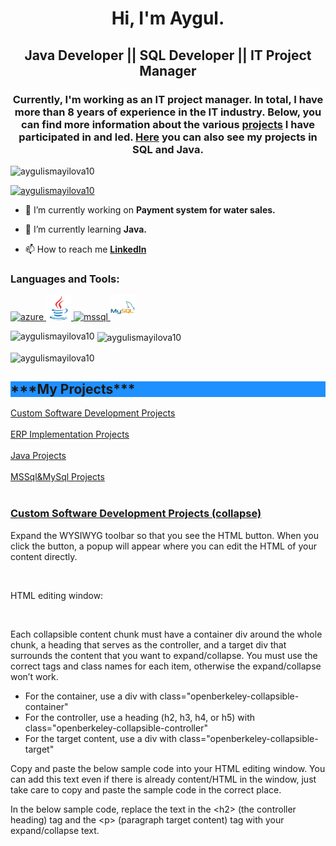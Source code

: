 <h1 align="center">Hi, I'm Aygul.</h1>
<h2 align="center">Java Developer || SQL Developer || IT Project Manager</h2>
<h3 align="center"> Currently, I'm working as an IT project manager. In total, I have more than 8 years of experience in the IT industry. Below, you can find more information about the various <a href="https://github.com/AygulIsmayilova10#my-projects" alt="azure" width="40" height="40"/> projects</a>   I have participated in and led.
<a href="https://github.com/AygulIsmayilova10#my-projects" alt="azure" width="40" height="40"/> Here</a> you can also see my projects in SQL and Java.
</h3>


<p align="left"> <img src="https://komarev.com/ghpvc/?username=aygulismayilova10&label=Profile%20views&color=0e75b6&style=flat" alt="aygulismayilova10" /> </p>

<p align="left"> <a href="https://github.com/ryo-ma/github-profile-trophy"><img src="https://github-profile-trophy.vercel.app/?username=aygulismayilova10" alt="aygulismayilova10" /></a> </p>

- 🔭 I’m currently working on **Payment system for water sales.**

- 🌱 I’m currently learning **Java.**

- 📫 How to reach me **[LinkedIn](https://www.linkedin.com/in/aygul-ismayilova-018547177/)**


<p align="left">
</p>

<h3 align="left">Languages and Tools:</h3>
<p align="left"> <a href="https://azure.microsoft.com/en-in/" target="_blank" rel="noreferrer"> <img src="https://www.vectorlogo.zone/logos/microsoft_azure/microsoft_azure-icon.svg" alt="azure" width="40" height="40"/> </a> <a href="https://www.java.com" target="_blank" rel="noreferrer"> <img src="https://raw.githubusercontent.com/devicons/devicon/master/icons/java/java-original.svg" alt="java" width="40" height="40"/> </a> <a href="https://www.microsoft.com/en-us/sql-server" target="_blank" rel="noreferrer"> <img src="https://www.svgrepo.com/show/303229/microsoft-sql-server-logo.svg" alt="mssql" width="40" height="40"/> </a> <a href="https://www.mysql.com/" target="_blank" rel="noreferrer"> <img src="https://raw.githubusercontent.com/devicons/devicon/master/icons/mysql/mysql-original-wordmark.svg" alt="mysql" width="40" height="40"/> </a> </p>

<p><img align="left" src="https://github-readme-stats.vercel.app/api/top-langs?username=aygulismayilova10&show_icons=true&locale=en&layout=compact" alt="aygulismayilova10" /></p>

<p>&nbsp;<img align="center" src="https://github-readme-stats.vercel.app/api?username=aygulismayilova10&show_icons=true&locale=en" alt="aygulismayilova10" /></p>

<p><img align="center" src="https://github-readme-streak-stats.herokuapp.com/?user=aygulismayilova10&" alt="aygulismayilova10" /></p>
<h2 style="background-color:DodgerBlue;">***My Projects***</h2>
<a href=""/>Custom Software Development Projects</a><br></br>
<a href=""/>ERP Implementation Projects</a><br></br>
<a href=""/>Java Projects</a> <br></br>
<a href=""/>MSSql&MySql Projects</a> <br></br>

<div class="openberkeley-collapsible-container" id="openberkeley-collapsible-container-0">
<h3 class="openberkeley-collapsible-controller"><a href="#openberkeley-collapsible-container-0-target" class="openberkeley-collapsible-trigger" aria-expanded="true" id="openberkeley-collapsible-container-0-trigger" aria-controls="openberkeley-collapsible-container-0-target">Custom Software Development Projects <span class="openberkeley-collapsible-status"><span class="fa fa-minus"><span class="element-invisible"> (collapse)</span></span></span></a></h3>
<div class="openberkeley-collapsible-target clearfix" id="openberkeley-collapsible-container-0-target" style="display: block;">
<p>Expand the WYSIWYG toolbar so that you see the HTML button. When you click the button, a popup will appear where you can edit the HTML of your content directly.</p>
<p><img class="openberkeley-2px-border-padded" src="https://open.berkeley.edu/sites/default/files/styles/panopoly_image_original/public/html-button_resized.png?itok=KDhGdabP&amp;timestamp=1452824203" alt=""></p>
<p>HTML editing window:</p>
<p><img class="openberkeley-2px-border-padded" src="https://open.berkeley.edu/sites/default/files/styles/panopoly_image_original/public/html-window.png?itok=AnpH6PUy&amp;timestamp=1451413890" alt=""></p>
<p>Each collapsible content chunk must have a container div around the whole chunk, a heading that serves as the controller, and a target div that surrounds the content that you want to expand/collapse. You must use the correct tags and class names for each item, otherwise the expand/collapse won’t work.</p>
<ul>
<li>For the container, use a div with class="openberkeley-collapsible-container"</li>
<li>For the controller, use a heading (h2, h3, h4, or h5) with class="openberkeley-collapsible-controller"</li>
<li>For the target content, use a div with class="openberkeley-collapsible-target"</li>
</ul>
<p>Copy and paste the below sample code into your HTML editing window. You can add this text even if there is already content/HTML in the window, just take care to copy and paste the sample code in the correct place.</p>
<p>In the below sample code, replace the text in the &lt;h2&gt; (the controller heading) tag and the &lt;p&gt; (paragraph target content) tag with your expand/collapse text.</p>
</div>
</div>
